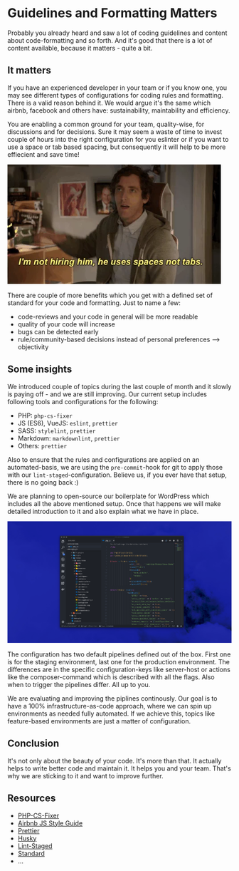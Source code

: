 # Guidelines and Formatting Matters

Probably you already heard and saw a lot of coding guidelines and content about code-formatting and so forth. And it's good that there is a lot of content available, because it matters - quite a bit.

## It matters

If you have an experienced developer in your team or if you know one, you may see different types of configurations for coding rules and formatting. There is a valid reason behind it. We would argue it's the same which airbnb, facebook and others have: sustainability, maintability and efficiency.

You are enabling a common ground for your team, quality-wise, for discussions and for decisions. Sure it may seem a waste of time to invest couple of hours into the right configuration for you eslinter or if you want to use a space or tab based spacing, but consequently it will help to be more effiecient and save time!

![Tabs][tabs]

There are couple of more benefits which you get with a defined set of standard for your code and formatting. Just to name a few:

+ code-reviews and your code in general will be more readable
+ quality of your code will increase
+ bugs can be detected early
+ rule/community-based decisions instead of personal preferences --> objectivity

## Some insights

We introduced couple of topics during the last couple of month and it slowly is paying off - and we are still improving. Our current setup includes following tools and configurations for the following:

+ PHP: `php-cs-fixer`
+ JS (ES6), VueJS: `eslint`, `prettier`
+ SASS: `stylelint`, `prettier`
+ Markdown: `markdownlint`, `prettier`
+ Others: `prettier`

Also to ensure that the rules and configurations are applied on an automated-basis, we are using the `pre-commit`-hook for git to apply those with our `lint-staged`-configuration. Believe us, if you ever have that setup, there is no going back :)

We are planning to open-source our boilerplate for WordPress which includes all the above mentioned setup. Once that happens we will make detailed introduction to it and also explain what we have in place.

![Sneak Preview][sneak-preview-boilerplate-and-configs]

The configuration has two default pipelines defined out of the box. First one is for the staging environment, last one for the production environment. The differences are in the specific configuration-keys like server-host or actions like the composer-command which is described with all the flags. Also when to trigger the pipelines differ. All up to you.

We are evaluating and improving the piplines continously. Our goal is to have a 100% infrastructure-as-code approach, where we can spin up environments as needed fully automated. If we achieve this, topics like feature-based environments are just a matter of configuration.

## Conclusion

It's not only about the beauty of your code. It's more than that. It actually helps to write better code and maintain it. It helps you and your team. That's why we are sticking to it and want to improve further.

## Resources

+ [PHP-CS-Fixer](https://github.com/FriendsOfPHP/PHP-CS-Fixer)
+ [Airbnb JS Style Guide](https://github.com/airbnb/javascript)
+ [Prettier](https://prettier.io/)
+ [Husky](https://github.com/typicode/husky)
+ [Lint-Staged](https://github.com/okonet/lint-staged)
+ [Standard](https://standardjs.com/)
+ ...

[sneak-preview-boilerplate-and-configs]: sneak-view-boilerplate-and-configs.png "Boilerplate Preview with Configs"
[tabs]: tabs.webp "Tabs vs Spaces"